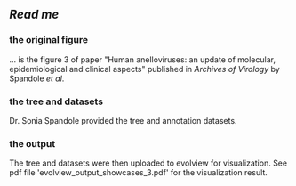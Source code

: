 ## *Read me*

### the original figure

... is the figure 3 of paper "Human anelloviruses: an update of molecular, epidemiological and clinical aspects" published in *Archives of Virology* by Spandole *et al*.

### the tree and datasets
Dr. Sonia Spandole provided the tree and annotation datasets.

### the output
The tree and datasets were then uploaded to evolview for visualization. See pdf file 'evolview_output_showcases_3.pdf' for the visualization result.
